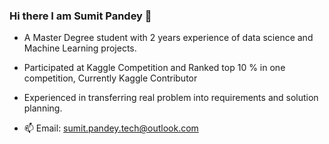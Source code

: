 ### Hi there I am Sumit Pandey 👋

- A Master Degree student with 2 years experience of data science and Machine Learning projects.
- Participated at Kaggle Competition and Ranked top 10 % in one competition, Currently Kaggle Contributor
- Experienced in transferring real problem into requirements and solution planning.

- 📫 Email: sumit.pandey.tech@outlook.com

